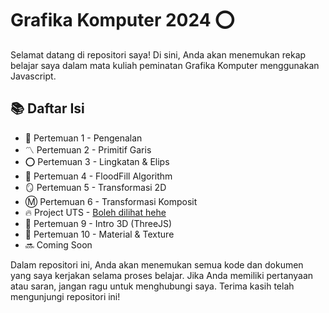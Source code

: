 # Grafika Komputer 2024 ⭕
Selamat datang di repositori saya! Di sini, Anda akan menemukan rekap belajar saya dalam mata kuliah peminatan Grafika Komputer menggunakan Javascript.

## 📚 Daftar Isi
- 📝 Pertemuan 1 - Pengenalan
- 〽️ Pertemuan 2 - Primitif Garis
- ⭕ Pertemuan 3 - Lingkatan & Elips
- 🌈 Pertemuan 4 - FloodFill Algorithm
- 🪞 Pertemuan 5 - Transformasi 2D
- Ⓜ️ Pertemuan 6 - Transformasi Komposit
- 🔥 Project UTS - [Boleh dilihat hehe](https://github.com/Elmosius/UI-Animation)
-  🧊 Pertemuan 9 - Intro 3D (ThreeJS)
-  🧱 Pertemuan 10 - Material & Texture
- 🔜 Coming Soon

Dalam repositori ini, Anda akan menemukan semua kode dan dokumen yang saya kerjakan selama proses belajar. Jika Anda memiliki pertanyaan atau saran, jangan ragu untuk menghubungi saya.
Terima kasih telah mengunjungi repositori ini!
